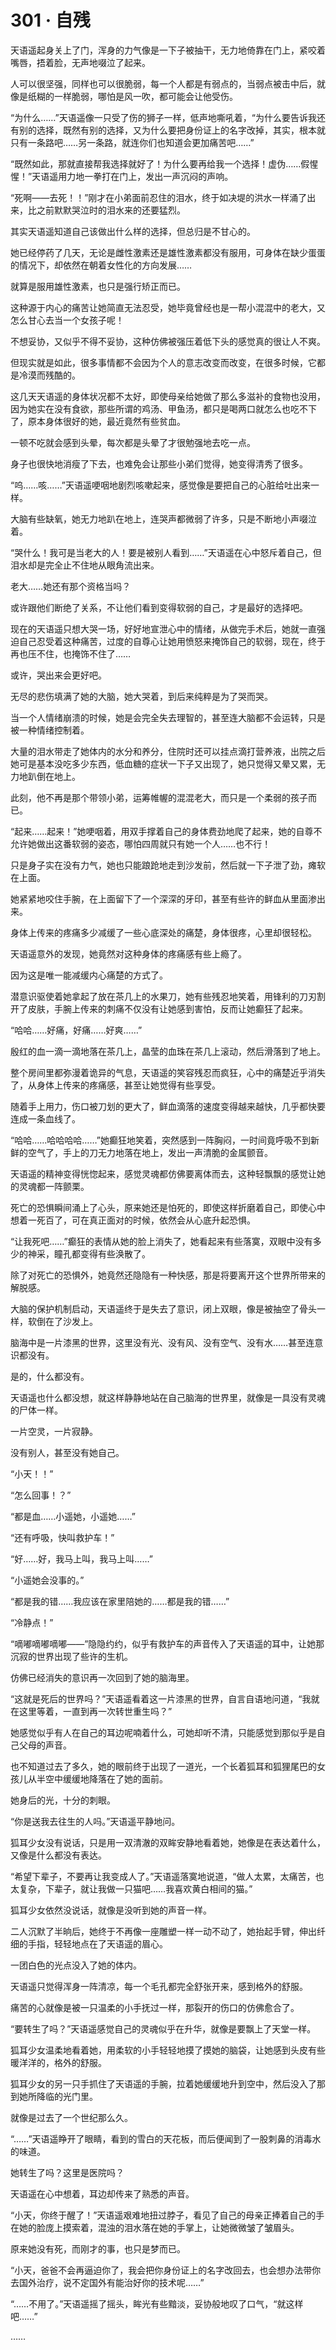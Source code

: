 # 301 · 自残

天语遥起身关上了门，浑身的力气像是一下子被抽干，无力地倚靠在门上，紧咬着嘴唇，捂着脸，无声地啜泣了起来。

人可以很坚强，同样也可以很脆弱，每一个人都是有弱点的，当弱点被击中后，就像是纸糊的一样脆弱，哪怕是风一吹，都可能会让他受伤。

“为什么……”天语遥像一只受了伤的狮子一样，低声地嘶吼着，“为什么要告诉我还有别的选择，既然有别的选择，又为什么要把身份证上的名字改掉，其实，根本就只有一条路吧……另一条路，就连你们也知道会更加痛苦吧……”

“既然如此，那就直接帮我选择就好了！为什么要再给我一个选择！虚伪……假惺惺！”天语遥用力地一拳打在门上，发出一声沉闷的声响。

“死啊——去死！！”刚才在小弟面前忍住的泪水，终于如决堤的洪水一样涌了出来，比之前默默哭泣时的泪水来的还要猛烈。

其实天语遥知道自己该做出什么样的选择，但总归是不甘心的。

她已经停药了几天，无论是雌性激素还是雄性激素都没有服用，可身体在缺少蛋蛋的情况下，却依然在朝着女性化的方向发展……

就算是服用雄性激素，也只是强行矫正而已。

这种源于内心的痛苦让她简直无法忍受，她毕竟曾经也是一帮小混混中的老大，又怎么甘心去当一个女孩子呢！

不想妥协，又似乎不得不妥协，这种仿佛被强压着低下头的感觉真的很让人不爽。

但现实就是如此，很多事情都不会因为个人的意志改变而改变，在很多时候，它都是冷漠而残酷的。

这几天天语遥的身体状况都不太好，即使母亲给她做了那么多滋补的食物也没用，因为她实在没有食欲，那些所谓的鸡汤、甲鱼汤，都只是喝两口就怎么也吃不下了，原本身体很好的她，最近竟然有些贫血。

一顿不吃就会感到头晕，每次都是头晕了才很勉强地去吃一点。

身子也很快地消瘦了下去，也难免会让那些小弟们觉得，她变得清秀了很多。

“呜……咳……”天语遥哽咽地剧烈咳嗽起来，感觉像是要把自己的心脏给吐出来一样。

大脑有些缺氧，她无力地趴在地上，连哭声都微弱了许多，只是不断地小声啜泣着。

“哭什么！我可是当老大的人！要是被别人看到……”天语遥在心中怒斥着自己，但泪水却是完全止不住地从眼角流出来。

老大……她还有那个资格当吗？

或许跟他们断绝了关系，不让他们看到变得软弱的自己，才是最好的选择吧。

现在的天语遥只想大哭一场，好好地宣泄心中的情绪，从做完手术后，她就一直强迫自己忍受着这种痛苦，过度的自尊心让她用愤怒来掩饰自己的软弱，现在，终于再也压不住，也掩饰不住了……

或许，哭出来会更好吧。

无尽的悲伤填满了她的大脑，她大哭着，到后来纯粹是为了哭而哭。

当一个人情绪崩溃的时候，她是会完全失去理智的，甚至连大脑都不会运转，只是被一种情绪控制着。

大量的泪水带走了她体内的水分和养分，住院时还可以挂点滴打营养液，出院之后她可是基本没吃多少东西，低血糖的症状一下子又出现了，她只觉得又晕又累，无力地趴倒在地上。

此刻，他不再是那个带领小弟，运筹帷幄的混混老大，而只是一个柔弱的孩子而已。

“起来……起来！”她哽咽着，用双手撑着自己的身体费劲地爬了起来，她的自尊不允许她做出这番软弱的姿态，哪怕四周就只有她一个人……也不行！

只是身子实在没有力气，她也只能踉跄地走到沙发前，然后就一下子泄了劲，瘫软在上面。

她紧紧地咬住手腕，在上面留下了一个深深的牙印，甚至有些许的鲜血从里面渗出来。

身体上传来的疼痛多少减缓了一些心底深处的痛楚，身体很疼，心里却很轻松。

天语遥意外的发现，她竟然对这种身体的疼痛感有些上瘾了。

因为这是唯一能减缓内心痛楚的方式了。

潜意识驱使着她拿起了放在茶几上的水果刀，她有些残忍地笑着，用锋利的刀刃割开了皮肤，手腕上传来的刺痛不仅没有让她感到害怕，反而让她癫狂了起来。

“哈哈……好痛，好痛……好爽……”

殷红的血一滴一滴地落在茶几上，晶莹的血珠在茶几上滚动，然后滑落到了地上。

整个房间里都弥漫着诡异的气息，天语遥的笑容残忍而疯狂，心中的痛楚近乎消失了，从身体上传来的疼痛感，甚至让她觉得有些享受。

随着手上用力，伤口被刀划的更大了，鲜血滴落的速度变得越来越快，几乎都快要连成一条血线了。

“哈哈……哈哈哈哈……”她癫狂地笑着，突然感到一阵胸闷，一时间竟呼吸不到新鲜的空气了，手上的刀无力地落在地上，发出一声清脆的金属颤音。

天语遥的精神变得恍惚起来，感觉灵魂都仿佛要离体而去，这种轻飘飘的感觉让她的灵魂都一阵颤栗。

死亡的恐惧瞬间涌上了心头，原来她还是怕死的，即使这样折磨着自己，即使心中想着一死百了，可在真正面对的时候，依然会从心底升起恐惧。

“让我死吧……”癫狂的表情从她的脸上消失了，她看起来有些落寞，双眼中没有多少的神采，瞳孔都变得有些涣散了。

除了对死亡的恐惧外，她竟然还隐隐有一种快感，那是将要离开这个世界所带来的解脱感。

大脑的保护机制启动，天语遥终于是失去了意识，闭上双眼，像是被抽空了骨头一样，软倒在了沙发上。

脑海中是一片漆黑的世界，这里没有光、没有风、没有空气、没有水……甚至连意识都没有。

是的，什么都没有。

天语遥也什么都没想，就这样静静地站在自己脑海的世界里，就像是一具没有灵魂的尸体一样。

一片空灵，一片寂静。

没有别人，甚至没有她自己。

“小天！！”

“怎么回事！？”

“都是血……小遥她，小遥她……”

“还有呼吸，快叫救护车！”

“好……好，我马上叫，我马上叫……”

“小遥她会没事的。”

“都是我的错……我应该在家里陪她的……都是我的错……”

“冷静点！”

“嘀嘟嘀嘟嘀嘟——”隐隐约约，似乎有救护车的声音传入了天语遥的耳中，让她那沉寂的世界出现了些许的生机。

仿佛已经消失的意识再一次回到了她的脑海里。

“这就是死后的世界吗？”天语遥看着这一片漆黑的世界，自言自语地问道，“我就在这里等着，一直到再一次转世重生吗？”

她感觉似乎有人在自己的耳边呢喃着什么，可她却听不清，只能感觉到那似乎是自己父母的声音。

也不知道过去了多久，她的眼前终于出现了一道光，一个长着狐耳和狐狸尾巴的女孩儿从半空中缓缓地降落在了她的面前。

她身后的光，十分的刺眼。

“你是送我去往生的人吗。”天语遥平静地问。

狐耳少女没有说话，只是用一双清澈的双眸安静地看着她，她像是在表达着什么，又像是什么都没有表达。

“希望下辈子，不要再让我变成人了。”天语遥落寞地说道，“做人太累，太痛苦，也太复杂，下辈子，就让我做一只猫吧……我喜欢黄白相间的猫。”

狐耳少女依然没说话，就像是没听到她的声音一样。

二人沉默了半晌后，她终于不再像一座雕塑一样一动不动了，她抬起手臂，伸出纤细的手指，轻轻地点在了天语遥的眉心。

一团白色的光点没入了她的体内。

天语遥只觉得浑身一阵清凉，每一个毛孔都完全舒张开来，感到格外的舒服。

痛苦的心就像是被一只温柔的小手抚过一样，那裂开的伤口的仿佛愈合了。

“要转生了吗？”天语遥感觉自己的灵魂似乎在升华，就像是要飘上了天堂一样。

狐耳少女温柔地看着她，用柔软的小手轻轻地摸了摸她的脑袋，让她感到头皮有些暖洋洋的，格外的舒服。

狐耳少女的另一只手抓住了天语遥的手腕，拉着她缓缓地升到空中，然后没入了那到她所降临的光门里。

就像是过去了一个世纪那么久。

“……”天语遥睁开了眼睛，看到的雪白的天花板，而后便闻到了一股刺鼻的消毒水的味道。

她转生了吗？这里是医院吗？

天语遥在心中想着，耳边却传来了熟悉的声音。

“小天，你终于醒了！”天语遥艰难地扭过脖子，看见了自己的母亲正捧着自己的手在她的脸庞上摸索着，混浊的泪水落在她的手掌上，让她微微皱了皱眉头。

原来她没有死，而刚才的事，也只是梦而已。

“小天，爸爸不会再逼迫你了，我会把你身份证上的名字改回去，也会想办法带你去国外治疗，说不定国外有能治好你的技术呢……”

“……不用了。”天语遥摇了摇头，眸光有些黯淡，妥协般地叹了口气，“就这样吧……”

……
